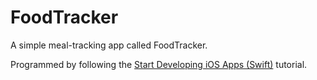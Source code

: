 # FoodTracker
A simple meal-tracking app called FoodTracker.

Programmed by following the [Start Developing iOS Apps (Swift)](https://developer.apple.com/library/archive/referencelibrary/GettingStarted/DevelopiOSAppsSwift/index.html) tutorial.
